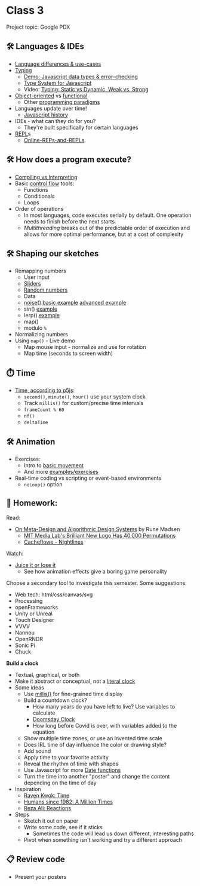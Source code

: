 # Class 3

Project topic: Google PDX

## 🛠️ Languages & IDEs

- [Language differences & use-cases](https://www.quora.com/What-are-the-differences-that-exist-between-programming-languages/answer/James-Barton-129)
- [Typing](https://en.wikipedia.org/wiki/Type_system)
  - [Demo: Javascript data types & error-checking](https://editor.p5js.org/cacheflowe/sketches/RIT2lquNi)
  - [Type System for Javascript](https://dev.to/melodyleonard/type-system-for-javascript-1c1a)
  - Video: [Typing: Static vs Dynamic, Weak vs. Strong](https://www.youtube.com/watch?v=C5fr0LZLMAs)
- [Object-oriented](https://www.youtube.com/watch?v=m_MQYyJpIjg) vs [functional](https://www.youtube.com/watch?v=XGNYDjyD6G8)
  - Other [programming paradigms](https://en.wikipedia.org/wiki/Programming_paradigm)
- Languages update over time!
  - [Javascript history](https://www.educative.io/blog/javascript-versions-history)
- IDEs - what can they do for you?
  - They're built specifically for certain languages
- [REPL](https://en.wikipedia.org/wiki/Read%E2%80%93eval%E2%80%93print_loop)s
  - [Online-REPs-and-REPLs](https://joel.franusic.com/online-reps-and-repls)

## 🛠️ How does a program execute?

- [Compiling vs Interpreting](https://yesfordev.com/is-javascript-compiled-or-interpreted/)
- Basic [control flow](https://en.wikipedia.org/wiki/Control_flow) tools:
  - Functions
  - Conditionals
  - Loops
- Order of operations
  - In most languages, code executes serially by default. One operation needs to finish before the next starts.
  - *Multithreading* breaks out of the predictable order of execution and allows for more optimal performance, but at a cost of complexity

## 🛠️ Shaping our sketches

- Remapping numbers
  - User input
  - [Sliders](https://editor.p5js.org/cacheflowe/sketches/t7su_ViJ3)
  - [Random numbers](https://happycoding.io/tutorials/p5js/random)
  - Data
  - [noise()](https://twitter.com/pantrymoth/status/1557085719318990850) [basic example](https://editor.p5js.org/cacheflowe/sketches/rTspcZzcf) [advanced example](https://editor.p5js.org/cacheflowe/sketches/GemonFb9A)
  - sin() [example](https://www.hailpixel.com/articles/generative-art-simple-mathematics)
  - lerp() [example](https://editor.p5js.org/cacheflowe/sketches/GemonFb9A)
  - map()
  - modulo `%`
- Normalizing numbers
- Using `map()` - Live demo
  - Map mouse input - normalize and use for rotation
  - Map time (seconds to screen width)

## ⏱️ Time

- [Time, according to p5js](https://editor.p5js.org/cacheflowe/sketches/EdkIstnmFL):
  - `second()`, `minute()`, `hour()` use your system clock
  - Track `millis()` for custom/precise time intervals
  - `frameCount % 60`
  - `nf()`
  - `deltaTime`

## 🛠️ Animation

* Exercises:
  * Intro to [basic movement](https://p5js.org/examples/motion-bounce.html)
  * And more [examples/exercises](https://creative-coding.decontextualize.com/changes-over-time/)
* Real-time coding vs scripting or event-based environments
  * `noLoop()` option

## 📝 Homework:

Read:

- [On Meta-Design and Algorithmic Design Systems](https://runemadsen.com/blog/on-meta-design-and-algorithmic-design-systems/) by Rune Madsen
  - [MIT Media Lab's Brilliant New Logo Has 40,000 Permutations](https://www.fastcompany.com/1663378/mit-media-labs-brilliant-new-logo-has-40000-permutations-video)
  - [Cacheflowe - Nightlines](https://cacheflowe.com/art/physical/nightlines-t-shirt)

Watch:

- [Juice it or lose it](https://www.youtube.com/watch?v=Fy0aCDmgnxg)
  - See how animation effects give a boring game personality

Choose a secondary tool to investigate this semester. Some suggestions:

- Web tech: html/css/canvas/svg
- Processing
- openFrameworks
- Unity or Unreal
- Touch Designer
- VVVV
- Nannou
- OpenRNDR
- Sonic Pi
- Chuck

**Build a clock**

- Textual, graphical, or both
- Make it abstract or conceptual, not a [literal clock](https://editor.p5js.org/p5/sketches/Input:_Clock)
- Some ideas
  - Use [millis()](https://p5js.org/reference/p5/millis/) for fine-grained time display
  - Build a countdown clock?
    - How many years do you have left to live? Use variables to calculate
    - [Doomsday Clock](https://thebulletin.org/doomsday-clock/current-time/)
    - How long before Covid is over, with variables added to the equation
  - Show multiple time zones, or use an invented time scale
  - Does IRL time of day influence the color or drawing style?
  - Add sound
  - Apply time to your favorite activity
  - Reveal the rhythm of time with shapes
  - Use Javascript for more [Date functions](https://flaviocopes.com/javascript-dates/)
  - Turn the time into another "poster" and change the content depending on the time of day
- Inspiration
  - [Raven Kwok: Time](http://ravenkwok.com/time/)
  - [Humans since 1982: A Million Times](https://vimeo.com/channels/staffpicks/60491636)
  - [Reza Ali: Reactions](https://www.instagram.com/p/CBogs4FH4E0/)
- Steps
  - Sketch it out on paper
  - Write some code, see if it sticks
    - Sometimes the code will lead us down different, interesting paths
  - Pivot when something isn't working and try a different approach

## 📋 Review code

- Present your posters
<!-- - What's it like working with designers?
  - Do you have a good sense of design?
  - Or can you find a designer to work with? -->
